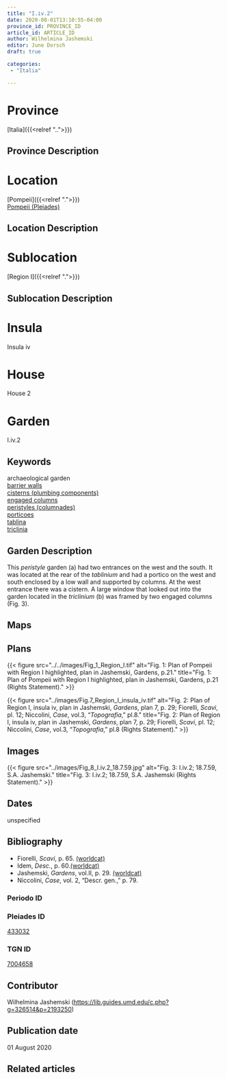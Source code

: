 ```yaml
---
title: "I.iv.2"
date: 2020-08-01T13:10:55-04:00
province_id: PROVINCE_ID
article_id: ARTICLE_ID
author: Wilhelmina Jashemski
editor: June Dorsch
draft: true

categories:
 - "Italia"

---
```


# Province

[Italia]({{<relref "..">}})

## Province Description

<!-- DESCRIPTION -->


# Location

[Pompeii]({{<relref ".">}}) \
[Pompeii (Pleiades)](https://pleiades.stoa.org/places/433032)

## Location Description

<!-- LEAVE THIS BLANK FOR NOW -->

# Sublocation

[Region I]({{<relref ".">}})

## Sublocation Description

<!-- DESCRIPTION -->

# Insula

Insula iv

# House

House 2

# Garden

I.iv.2

## Keywords

archaeological garden \
[barrier walls](http://vocab.getty.edu/page/aat/300419302) \
[cisterns (plumbing components)](http://vocab.getty.edu/page/aat/300052558) \
[engaged columns](http://vocab.getty.edu/page/aat/300001638) \
[peristyles (columnades)](http://vocab.getty.edu/page/aat/300004029) \
[porticoes](http://vocab.getty.edu/page/aat/300004145) \
[tablina](http://vocab.getty.edu/page/aat/300004180) \
[triclinia](http://vocab.getty.edu/page/aat/300004359)

## Garden Description

This *peristyle* garden (a) had two entrances on the west and the south. It was located at the rear of the *tablinium* and had a portico on the west and south enclosed by a low wall and supported by columns. At the west entrance there was a cistern. A large window that looked out into the garden located in the *triclinium* (b) was framed by two engaged columns (Fig. 3).

## Maps

<!--
OLD WAY (DO NOT USE)
![alt_text](../../images/image_name.ext)
*CAPTION*

NEW WAY ↓↓↓↓
{{< figure src="../../images/image_name.ext" alt="ALT_TEXT" title="CAPTION" >}}
-->

## Plans

{{< figure src="../../images/Fig_1_Region_I.tif" alt="Fig. 1: Plan of Pompeii with Region I highlighted, plan in Jashemski, Gardens, p.21." title="Fig. 1: Plan of Pompeii with Region I highlighted, plan in Jashemski, Gardens, p.21 (Rights Statement)." >}}

{{< figure src="../images/Fig.7_Region_I_insula_iv.tif" alt="Fig. 2: Plan of Region I, insula iv, plan in Jashemski, *Gardens*, plan 7, p. 29; Fiorelli, *Scavi*, pl. 12; Niccolini, *Case*, vol.3, “*Topografia*,” pl.8." title="Fig. 2: Plan of Region I, insula iv, plan in Jashemski, *Gardens*, plan 7, p. 29; Fiorelli, *Scavi*, pl. 12; Niccolini, *Case*, vol.3, “*Topografia*,” pl.8 (Rights Statement)." >}}

## Images

{{< figure src="../images/Fig_8_I.iv.2_18.7.59.jpg" alt="Fig. 3: I.iv.2; 18.7.59, S.A. Jashemski." title="Fig. 3: I.iv.2; 18.7.59, S.A. Jashemski (Rights Statement)." >}}

## Dates

unspecified

## Bibliography

* Fiorelli, *Scavi*, p. 65. [(worldcat)](http://www.worldcat.org/oclc/249024903)
* Idem, *Desc.*, p. 60.[(worldcat)](http://www.worldcat.org/oclc/908272023)
* Jashemski, *Gardens*, vol.II, p. 29. [(worldcat)](http://www.worldcat.org/oclc/921816405)
* Niccolini, *Case*, vol. 2, “Descr. gen.,” p. 79.

### Periodo ID

<!-- [PERIODO_ID](https://pleiades.stoa.org/places/PLEIADES_ID) -->

### Pleiades ID

[433032](https://pleiades.stoa.org/places/433032)

### TGN ID

[7004658](http://vocab.getty.edu/page/tgn/7004658)

## Contributor

Wilhelmina Jashemski (https://lib.guides.umd.edu/c.php?g=326514&p=2193250)

## Publication date

01 August 2020

## Related articles

<!-- Links to other related articles. Leave blank for now -->

